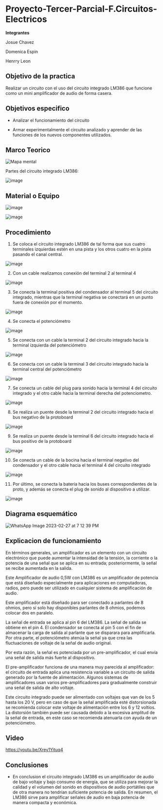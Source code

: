 # Proyecto-Tercer-Parcial-F.Circuitos-Electricos

**Integrantes**

Josue Chavez

Domenica Espin

Henrry Leon

## Objetivo de la practica

Realizar un circuito con el uso del circuito integrado LM386 que funcione como un mini amplificador de audio de forma casera.

## Objetivos especifico

- Analizar el funcionamiento del circuito 

-	Armar experimentalmente el circuito analizado y aprender de las funciones de los nuevos componentes utilizados.

## Marco Teorico

![Mapa mental](https://user-images.githubusercontent.com/116777118/221868641-ef493e15-4d14-4243-969c-6b617a4fb7ec.jpeg)

Partes del circuito integrado LM386:

![image](https://user-images.githubusercontent.com/116777118/221925671-a2e2a500-f0e8-4797-92d5-3d2e281cc082.png)

##  Material o Equipo

![image](https://user-images.githubusercontent.com/116777118/221866528-f70d779f-5055-4a33-8ece-3949494cb30a.png)

![image](https://user-images.githubusercontent.com/116777118/221866574-1195c5c6-a5f7-4567-a7d2-43c1ea7d81c3.png)

##  Procedimiento

1. Se coloca el circuito integrado LM386 de tal forma que sus cuatro terminales izquierdas estén en una pista y los otros cuatro en la pista pasando el canal central. 

![image](https://user-images.githubusercontent.com/116777118/221868890-3ac7ff01-6b91-4d37-9f63-c1fdfc16dce3.png)

2. Con un cable realizamos conexión del terminal 2 al terminal 4 

![image](https://user-images.githubusercontent.com/116777118/221869671-6624f173-388b-48d5-989e-647fd0b2fb93.png)

3. Se conecta la terminal positiva del condensador al terminal 5 del circuito integrado, mientras que la terminal negativa se conectará en un punto fuera de conexión por el momento.  

![image](https://user-images.githubusercontent.com/116777118/221869880-465c5a81-fb27-4fba-9753-08ef21f0c75d.png)

4. Se conecta el potenciómetro 

![image](https://user-images.githubusercontent.com/116777118/221869962-b5e88100-9d36-40a1-a1e3-69f6d3d3f115.png)

5. Se conecta con un cable la terminal 2 del circuito integrado hacia la terminal izquierda del potenciómetro 

![image](https://user-images.githubusercontent.com/116777118/221870043-baed95a3-030b-4591-a638-f1d574a9a486.png)

6. Se conecta con un cable la terminal 3 del circuito integrado hacia la terminal central del potenciómetro

![image](https://user-images.githubusercontent.com/116777118/221870148-2c779b76-2da9-4670-8218-bf4714dd323d.png)

7. Se conecta un cable del plug para sonido hacia la terminal 4 del circuito integrado y el otro cable hacia la terminal derecha del potenciometro. 

![image](https://user-images.githubusercontent.com/116777118/221870252-b542fa26-be7c-4564-9b2d-9dc69e29113a.png)

8. Se realiza un puente desde la terminal 2 del circuito integrado hacia el bus negativo de la protoboard 

![image](https://user-images.githubusercontent.com/116777118/221870302-abca48e1-bdbf-4658-bd71-da567447da5f.png)

9. Se realiza un puente desde la terminal 6 del circuito integrado hacia el bus positivo de la protoboard 

![image](https://user-images.githubusercontent.com/116777118/221870610-6c28cebc-db84-4d23-bb8d-61094a3df51e.png)

10. Se conecta un cable de la bocina hacia el terminal negativo del condensador y el otro cable hacia el terminal 4 del circuito integrado 

![image](https://user-images.githubusercontent.com/116777118/221870550-c146c3bf-082f-44b9-9dd8-3a397b513413.png)

11. Por último, se conecta la batería hacia los buses correspondientes de la proto, y además se conecta el plug de sonido al dispositivo a utilizar. 

![image](https://user-images.githubusercontent.com/116777118/221870488-fab1958e-46a9-4ee0-80e1-bfef2d82be4e.png)

## Diagrama esquemático

![WhatsApp Image 2023-02-27 at 7 12 39 PM](https://user-images.githubusercontent.com/116777118/221871527-52b6c7cf-8f35-4955-8895-aa496a9b38bd.jpeg)

## Explicacion de funcionamiento

En términos generales, un amplificador es un elemento con un circuito electrónico que puede aumentar la intensidad de la tensión, la corriente o la potencia de una señal que se aplica en su entrada; posteriormente, la señal se recibe aumentada en la salida.

Este Amplificador de audio 0,5W con LM386 es un amplificador de potencia que está diseñado especialmente para aplicaciones en computadoras, radios, pero puede ser utilizado en cualquier sistema de amplificación de audio.

Este amplificador está diseñado para ser conectado a parlantes de 8 ohmios, pero sí solo hay disponibles parlantes de 8 ohmios, podemos colocar dos en paralelo.

La señal de entrada se aplica al pin 6 del LM386. La señal de salida se obtiene en el pin 4. El condensador se conecta al pin 5 con el fin de almacenar la carga de salida al parlante que se disparara para amplificarla.  Por otra parte, el potenciómetro atenúa la señal ya que crea las fluctuaciones de voltaje de la señal de audio original. 

Por esta razón, la señal es potenciada por un pre-amplificador, el cual envía una señal de salida más fuerte al dispositivo.

El pre-amplificador funciona de una manera muy parecida al amplificador: el circuito de entrada aplica una resistencia variable a un circuito de salida generado por la fuente de alimentación. Algunos sistemas de amplificadores usan varios pre-amplificadores para gradualmente construir una señal de salida de alto voltaje.

Este circuito integrado puede ser alimentado con voltajes que van de los 5 hasta los 20 V, pero en caso de que la señal amplificada esté distorsionada se recomienda colocar este voltaje de alimentación entre los 6 y 12 voltios. La distorsión también puede ser causada debido a la excesiva amplitud de la señal de entrada, en este caso se recomienda atenuarla con ayuda de un potenciómetro.

## Video

https://youtu.be/Xrey1Yituq4

## Conclusiones

- En conclusion el circuito integrado LM386 es un amplificador de audio de bajo voltaje y bajo consumo de energía, que se utiliza para mejorar la calidad y el volumen del sonido en dispositivos de audio portátiles que de otra manera no tendrían suficiente potencia de salida. En resumen, el LM386 sirve para amplificar señales de audio en baja potencia de manera compacta y económica.

